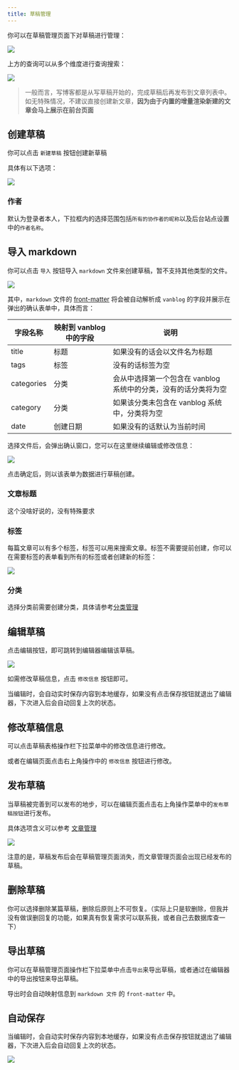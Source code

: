 ```yaml
---
title: 草稿管理
---
```


你可以在草稿管理页面下对草稿进行管理：

![](https://pic.mereith.com/img/0f7f16346a52a69190fa11d08e92beb2.clipboard-2022-08-30.png)

上方的查询可以从多个维度进行查询搜索：

![](https://pic.mereith.com/img/730ad49e1827f8972e582239122a62b4.clipboard-2022-08-16.png)

> 一般而言，写博客都是从写草稿开始的，完成草稿后再发布到文章列表中。如无特殊情况，不建议直接创建新文章，**因为由于内置的增量渲染新建的文章会马上展示在前台页面**

## 创建草稿

你可以点击 `新建草稿` 按钮创建新草稿

具体有以下选项：

![](https://www.mereith.com/static/img/4f96f5e2e1d7d289e85f69cabe2a8d35.clipboard-2022-09-06.png)

### 作者

默认为登录者本人，下拉框内的选择范围包括`所有的协作者的昵称`以及后台站点设置中的`作者名称`。


## 导入 markdown

你可以点击 `导入` 按钮导入 `markdown` 文件来创建草稿，暂不支持其他类型的文件。

![](https://pic.mereith.com/img/513d3fa66a42e3832682d623a0f0f664.clipboard-2022-08-29.png)

其中，`markdown` 文件的 [front-matter](https://hexo.bootcss.com/docs/front-matter.html) 将会被自动解析成 `vanblog` 的字段并展示在 弹出的确认表单中，具体而言：

| 字段名称   | 映射到 vanblog 中的字段 | 说明                                                            |
| ---------- | ----------------------- | --------------------------------------------------------------- |
| title      | 标题                    | 如果没有的话会以文件名为标题                                    |
| tags       | 标签                    | 没有的话标签为空                                                |
| categories | 分类                    | 会从中选择第一个包含在 vanblog 系统中的分类，没有的话分类将为空 |
| category   | 分类                    | 如果该分类未包含在 vanblog 系统中，分类将为空                   |
| date       | 创建日期                | 如果没有的话默认为当前时间                                      |

选择文件后，会弹出确认窗口，您可以在这里继续编辑或修改信息：

![](https://pic.mereith.com/img/507093b889194a9726439c74474e90b0.clipboard-2022-08-29.png)

点击确定后，则以该表单为数据进行草稿创建。

### 文章标题

这个没啥好说的，没有特殊要求

### 标签

每篇文章可以有多个标签，标签可以用来搜索文章。标签不需要提前创建，你可以在需要标签的表单看到所有的标签或者创建新的标签：

![](https://pic.mereith.com/img/f96db83327831a83b5eb7b010be0f431.clipboard-2022-08-15.png)

### 分类

选择分类前需要创建分类，具体请参考[分类管理](/feature/basic/category.md)

## 编辑草稿

点击编辑按钮，即可跳转到编辑器编辑该草稿。

![](https://pic.mereith.com/img/577da489715c94c183247ba63887aac5.clipboard-2022-08-30.png)

如需修改草稿信息，点击 `修改信息` 按钮即可。

当编辑时，会自动实时保存内容到本地缓存，如果没有点击保存按钮就退出了编辑器，下次进入后会自动回复上次的状态。

## 修改草稿信息

可以点击草稿表格操作栏下拉菜单中的修改信息进行修改。

或者在编辑页面点击右上角操作中的 `修改信息` 按钮进行修改。

## 发布草稿

当草稿被完善到可以发布的地步，可以在编辑页面点击右上角操作菜单中的`发布草稿按钮`进行发布。

具体选项含义可以参考 [文章管理](/feature/basic/article.md)

![](https://pic.mereith.com/img/16470169279f8677e55125e813957730.clipboard-2022-08-29.png)

注意的是，草稿发布后会在草稿管理页面消失，而文章管理页面会出现已经发布的草稿。

## 删除草稿

你可以选择删除某篇草稿，删除后原则上不可恢复。（实际上只是软删除，但我并没有做误删回复的功能，如果真有恢复需求可以联系我，或者自己去数据库查一下）

## 导出草稿

你可以在草稿管理页面操作栏下拉菜单中点击`导出`来导出草稿，或者通过在编辑器中的导出按钮来导出草稿。

导出时会自动映射信息到 `markdown 文件` 的 `front-matter` 中。

## 自动保存

当编辑时，会自动实时保存内容到本地缓存，如果没有点击保存按钮就退出了编辑器，下次进入后会自动回复上次的状态。

![](https://pic.mereith.com/img/85fa1dc72226c92b7b176cc40690999d.clipboard-2022-08-31.png)

